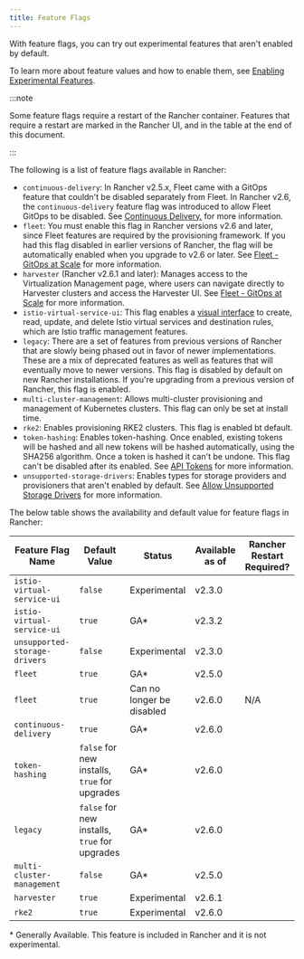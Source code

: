 ```yaml
---
title: Feature Flags
---
```


With feature flags, you can try out experimental features that aren't enabled by default.

To learn more about feature values and how to enable them, see [Enabling Experimental Features](../../../pages-for-subheaders/enable-experimental-features.md).

:::note

Some feature flags require a restart of the Rancher container. Features that require a restart are marked in the Rancher UI, and in the table at the end of this document.

:::

The following is a list of feature flags available in Rancher:

- `continuous-delivery`: In Rancher v2.5.x, Fleet came with a GitOps feature that couldn't be disabled separately from Fleet. In Rancher v2.6, the `continuous-delivery` feature flag was introduced to allow Fleet GitOps to be disabled. See [Continuous Delivery.](../../../how-to-guides/advanced-user-guides/enable-experimental-features/continuous-delivery.md) for more information.
- `fleet`: You must enable this flag in Rancher versions v2.6 and later, since Fleet features are required by the provisioning framework. If you had this flag disabled in earlier versions of Rancher, the flag will be automatically enabled when you upgrade to v2.6 or later. See [Fleet - GitOps at Scale](../../../how-to-guides/new-user-guides/deploy-apps-across-clusters/fleet.md) for more information.
- `harvester` (Rancher v2.6.1 and later): Manages access to the Virtualization Management page, where users can navigate directly to Harvester clusters and access the Harvester UI. See [Fleet - GitOps at Scale](../../../integrations-in-rancher/harvester.md#feature-flag/) for more information.
- `istio-virtual-service-ui`: This flag enables a [visual interface](../../../how-to-guides/advanced-user-guides/enable-experimental-features/istio-traffic-management-features.md) to create, read, update, and delete Istio virtual services and destination rules, which are Istio traffic management features.
- `legacy`: There are a set of features from previous versions of Rancher that are slowly being phased out in favor of newer implementations. These are a mix of deprecated features as well as features that will eventually move to newer versions. This flag is disabled by default on new Rancher installations. If you're upgrading from a previous version of Rancher, this flag is enabled.
- `multi-cluster-management`: Allows multi-cluster provisioning and management of Kubernetes clusters. This flag can only be set at install time.
- `rke2`: Enables provisioning RKE2 clusters. This flag is enabled bt default.
- `token-hashing`: Enables token-hashing. Once enabled, existing tokens will be hashed and all new tokens will be hashed automatically, using the SHA256 algorithm. Once a token is hashed it can't be undone. This flag can't be disabled after its enabled. See [API Tokens](../../../reference-guides/about-the-api/api-tokens.md#token-hashing) for more information.
- `unsupported-storage-drivers`: Enables types for storage providers and provisioners that aren't enabled by default. See [Allow Unsupported Storage Drivers](../../../how-to-guides/advanced-user-guides/enable-experimental-features/unsupported-storage-drivers.md) for more information.

The below table shows the availability and default value for feature flags in Rancher:

| Feature Flag Name             | Default Value | Status       | Available as of | Rancher Restart Required? |
| ----------------------------- | ------------- | ------------ | --------------- |---|
| `istio-virtual-service-ui`    | `false`       | Experimental | v2.3.0          | |
| `istio-virtual-service-ui`    | `true`        | GA*           | v2.3.2          | |
| `unsupported-storage-drivers` | `false`       | Experimental | v2.3.0          | |
| `fleet`  | `true` | GA* | v2.5.0 |   |
| `fleet`  | `true` | Can no longer be disabled | v2.6.0 | N/A  |
| `continuous-delivery` | `true` | GA* | v2.6.0 | |
| `token-hashing` | `false` for new installs, `true` for upgrades | GA* | v2.6.0 | |
| `legacy` | `false` for new installs, `true` for upgrades | GA* | v2.6.0 | |
| `multi-cluster-management` | `false` | GA* | v2.5.0 | |
| `harvester` | `true` | Experimental | v2.6.1 | |
| `rke2` | `true` | Experimental | v2.6.0 | |

\* Generally Available. This feature is included in Rancher and it is not experimental.